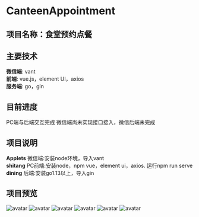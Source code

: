 # CanteenAppointment
## 项目名称：食堂预约点餐
## 主要技术
**微信端**:
vant<br>
**前端**:
vue.js，element UI，axios<br>
**服务端**:
go，gin
## 目前进度
PC端与后端交互完成
微信端尚未实现接口接入，微信后端未完成
## 项目说明
**Applets** 
微信端:安装node环境，导入vant<br>
**shitang**
PC前端:安装node，npm vue，element ui，axios. 运行npm run serve<br>
**dining**
后端:安装go1.13以上，导入gin
## 项目预览
![avatar](/img/1.jpg)
![avatar](/img/2.jpg)
![avatar](/img/3.jpg)
![avatar](/img/4.jpg)
![avatar](img/5.png)
![avatar](img/6.png)
